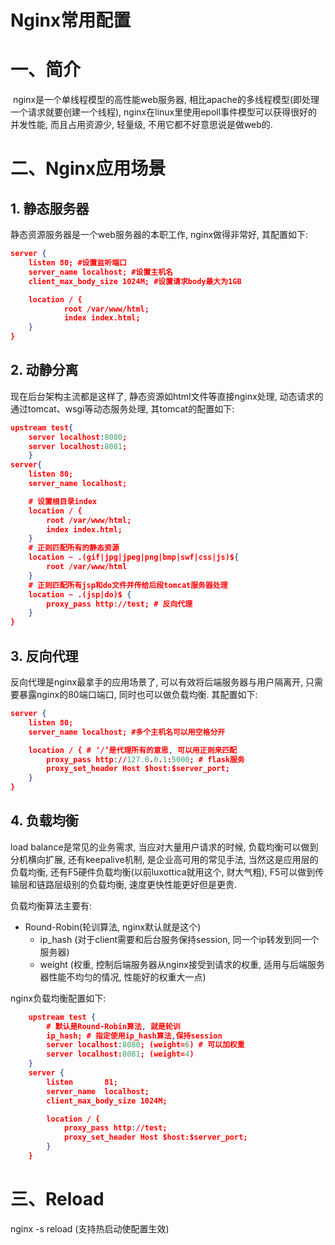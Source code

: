# Nginx常用配置
# 一、简介

​    nginx是一个单线程模型的高性能web服务器, 相比apache的多线程模型(即处理一个请求就要创建一个线程), nginx在linux里使用epoll事件模型可以获得很好的并发性能, 而且占用资源少, 轻量级, 不用它都不好意思说是做web的.

# 二、Nginx应用场景

## 1. 静态服务器

静态资源服务器是一个web服务器的本职工作, nginx做得非常好, 其配置如下:

```json
server {
    listen 80; #设置监听端口
    server_name localhost; #设置主机名
    client_max_body_size 1024M; #设置请求body最大为1GB

    location / {
            root /var/www/html;
            index index.html;
    }
}
```

## 2. 动静分离

现在后台架构主流都是这样了, 静态资源如html文件等直接nginx处理, 动态请求的通过tomcat、wsgi等动态服务处理, 其tomcat的配置如下:

```json
upstream test{
    server localhost:8080;
    server localhost:8081;
    }
server{
    listen 80;
    server_name localhost;

    # 设置根目录index
    location / {
        root /var/www/html;  
        index index.html;
    }
    # 正则匹配所有的静态资源
    location ~ .(gif|jpg|jpeg|png|bmp|swf|css|js)${
        root /var/www/html
    }
    # 正则匹配所有jsp和do文件并传给后段tomcat服务器处理
    location ~ .(jsp|do)$ {
        proxy_pass http://test; # 反向代理
    }
}
```

## 3. 反向代理

反向代理是nginx最拿手的应用场景了, 可以有效将后端服务器与用户隔离开, 只需要暴露nginx的80端口端口, 同时也可以做负载均衡. 其配置如下:

```json
server { 
    listen 80;
    server_name localhost; #多个主机名可以用空格分开

    location / { # ‘/’是代理所有的意思, 可以用正则来匹配
        proxy_pass http://127.0.0.1:5000; # flask服务
        proxy_set_header Host $host:$server_port;
    }
}
```

## 4. 负载均衡

load balance是常见的业务需求, 当应对大量用户请求的时候, 负载均衡可以做到分机横向扩展, 还有keepalive机制, 是企业高可用的常见手法, 当然这是应用层的负载均衡, 还有F5硬件负载均衡(以前luxottica就用这个, 财大气粗), F5可以做到传输层和链路层级别的负载均衡, 速度更快性能更好但是更贵.

负载均衡算法主要有:

- Round-Robin(轮训算法, nginx默认就是这个)
  - ip_hash (对于client需要和后台服务保持session, 同一个ip转发到同一个服务器)
  - weight (权重, 控制后端服务器从nginx接受到请求的权重, 适用与后端服务器性能不均匀的情况, 性能好的权重大一点)

nginx负载均衡配置如下:

```json
    upstream test {
        # 默认是Round-Robin算法, 就是轮训
        ip_hash; # 指定使用ip_hash算法,保持session
        server localhost:8080; (weight=6) # 可以加权重
        server localhost:8081; (weight=4)
    }
    server {
        listen       81;                                                         
        server_name  localhost;                                               
        client_max_body_size 1024M;

        location / {
            proxy_pass http://test;
            proxy_set_header Host $host:$server_port;
        }
    }
```

# 三、Reload

nginx -s reload (支持热启动使配置生效)
